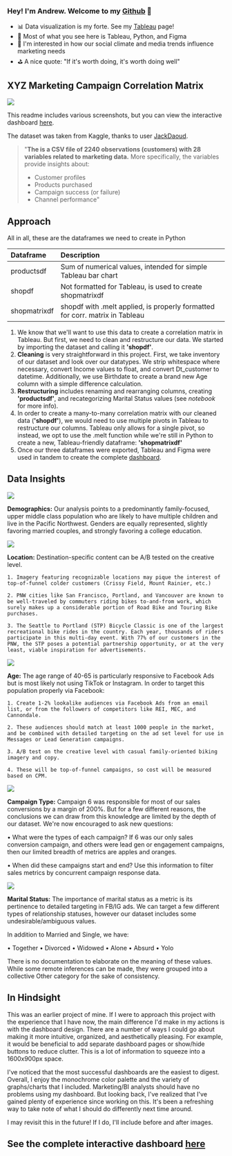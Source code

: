 ### Hey! I'm Andrew. Welcome to my [Github] 👋

- 📊 Data visualization is my forte. See my [Tableau] page! 
- 🚀 Most of what you see here is Tableau, Python, and Figma
- 🧠 I'm interested in how our social climate and media trends influence marketing needs
- ⛳ A nice quote: "If it's worth doing, it's worth doing well"

## XYZ Marketing Campaign Correlation Matrix

 
![](Dashboard_Screenshots/dashboard.jpg)
 
This readme includes various screenshots, but you can view the interactive dashboard [here].
 
The dataset was taken from Kaggle, thanks to user [JackDaoud].
>"**The is a CSV file of 2240 observations (customers) with 28 variables related to marketing data.** 
>More specifically, the variables provide insights about:
>
>- Customer profiles
>- Products purchased
>- Campaign success (or failure)
>- Channel performance"

## Approach




All in all, these are the dataframes we need to create in Python

| Dataframe | Description |
| :----------- | :----------- |
| productsdf | Sum of numerical values, intended for simple Tableau bar chart |
| shopdf | Not formatted for Tableau, is used to create shopmatrixdf |
| shopmatrixdf | shopdf with .melt applied, is properly formatted for corr. matrix in Tableau |

1. We know that we'll want to use this data to create a correlation matrix in Tableau. But first, we need to clean and restructure our data. We started by importing the dataset and calling it **'shopdf'**.
2. **Cleaning** is very straightforward in this project. First, we take inventory of our dataset and look over our datatypes. We strip whitespace where necessary, convert Income values to float, and convert Dt_customer to datetime. Additionally, we use Birthdate to create a brand new Age column with a simple difference calculation.
3. **Restructuring** includes renaming and rearranging columns, creating **'productsdf'**, and recategorizing Marital Status values (see *notebook* for more info).
4. In order to create a many-to-many correlation matrix with our cleaned data (**'shopdf'**), we would need to use multiple pivots in Tableau to restructure our columns. Tableau only allows for a single pivot, so instead, we opt to use the .melt function while we're still in Python to create a new, Tableau-friendly dataframe: **'shopmatrixdf'** 
5. Once our three dataframes were exported, Tableau and Figma were used in tandem to create the complete [dashboard]. 


## Data Insights
 
![](Dashboard_Screenshots/campaign.png)
 
**Demographics:** Our analysis points to a predominantly family-focused, upper middle class population who are likely to have multiple children and live in the Pacific Northwest. Genders are equally represented, slightly favoring married couples, and strongly favoring a college education.
 
![](Dashboard_Screenshots/demographics.png)
 
**Location:** Destination-specific content can be A/B tested on the creative level.

    1. Imagery featuring recognizable locations may pique the interest of top-of-funnel colder customers (Crissy Field, Mount Rainier, etc.)

    2. PNW cities like San Francisco, Portland, and Vancouver are known to be well-traveled by commuters riding bikes to-and-from work, which surely makes up a considerable portion of Road Bike and Touring Bike purchases.

    3. The Seattle to Portland (STP) Bicycle Classic is one of the largest recreational bike rides in the country. Each year, thousands of riders participate in this multi-day event. With 77% of our customers in the PNW, the STP poses a potential partnership opportunity, or at the very least, viable inspiration for advertisements.
     
![](Dashboard_Screenshots/product.png)
 
**Age:** The age range of 40-65 is particularly responsive to Facebook Ads but is most likely not using TikTok or Instagram. In order to target this population properly via Facebook:

    1. Create 1-2% lookalike audiences via Facebook Ads from an email list, or from the followers of competitors like REI, MEC, and Cannondale. 

    2. These audiences should match at least 1000 people in the market, and be combined with detailed targeting on the ad set level for use in Messages or Lead Generation campaigns.

    3. A/B test on the creative level with casual family-oriented biking imagery and copy. 

    4. These will be top-of-funnel campaigns, so cost will be measured based on CPM.
     
![](Dashboard_Screenshots/channel.png)
 
**Campaign Type:**
Campaign 6 was responsible for most of our sales conversions by a margin of 200%. But for a few different reasons, the conclusions we can draw from this knowledge are limited by the depth of our dataset. We're now encouraged to ask new questions:

• What were the types of each campaign? If 6 was our only sales conversion campaign, and others were lead gen or engagement campaigns, then our limited breadth of metrics are apples and oranges.

• When did these campaigns start and end? Use this information to filter sales metrics by concurrent campaign response data.
 
![](Dashboard_Screenshots/moving_forward.png)
 
**Marital Status:** The importance of marital status as a metric is its pertinence to detailed targeting in FB/IG ads. We can target a few different types of relationship statuses, however our dataset includes some undesirable/ambiguous values.

In addition to Married and Single, we have:

• Together
• Divorced
• Widowed
• Alone
• Absurd
• Yolo

There is no documentation to elaborate on the meaning of these values. While some remote inferences can be made, they were grouped into a collective Other category for the sake of consistency.

## In Hindsight

This was an earlier project of mine. If I were to approach this project with the experience that I have now, the main difference I'd make in my actions is with the dashboard design. There are a number of ways I could go about making it more intuitive, organized, and aesthetically pleasing. For example, it would be beneficial to add separate dashboard pages or show/hide buttons to reduce clutter. This is a lot of information to squeeze into a 1600x900px space.

I've noticed that the most successful dashboards are the easiest to digest. Overall, I enjoy the monochrome color palette and the variety of graphs/charts that I included.  Marketing/BI analysts should have no problems using my dashboard. But looking back, I've realized that I've gained plenty of experience since working on this. It's been a refreshing way to take note of what I should do differently next time around.

I may revisit this in the future! If I do, I'll include before and after images.

## See the complete interactive dashboard [here]

</details>

[Tableau]: https://public.tableau.com/app/profile/andrew.bruening
[Github]: https://github.com/andrewbruening
[here]: https://public.tableau.com/views/MarketingCampaignCorrelationMatrix/Dashboard1?:language=en-US&:display_count=n&:origin=viz_share_link
[dashboard]: https://public.tableau.com/views/MarketingCampaignCorrelationMatrix/Dashboard1?:language=en-US&:display_count=n&:origin=viz_share_link
[JackDaoud]: https://www.kaggle.com/jackdaoud/marketing-data
